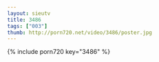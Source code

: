 ```yaml
--- 
layout: sieutv
title: 3486
tags: ["003"]
thumb: http://porn720.net/video/3486/poster.jpg
---
```

{% include porn720 key="3486" %} 
